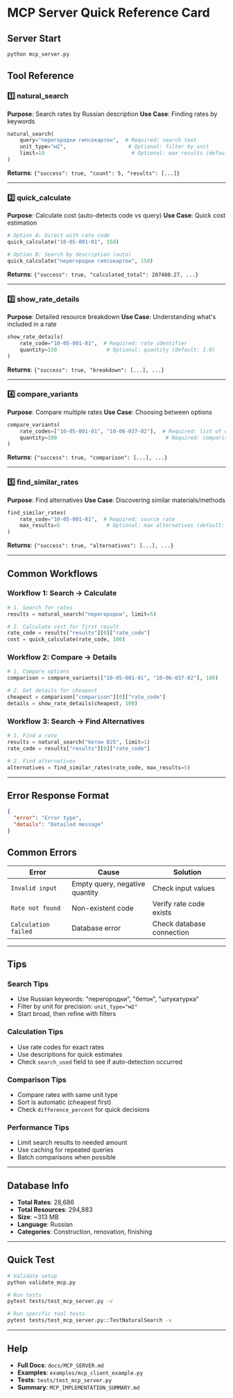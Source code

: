 # MCP Server Quick Reference Card

## Server Start
```bash
python mcp_server.py
```

## Tool Reference

### 1️⃣ natural_search
**Purpose**: Search rates by Russian description
**Use Case**: Finding rates by keywords

```python
natural_search(
    query="перегородки гипсокартон",  # Required: search text
    unit_type="м2",                    # Optional: filter by unit
    limit=10                            # Optional: max results (default: 10, max: 100)
)
```

**Returns**: `{"success": true, "count": 5, "results": [...]}`

---

### 2️⃣ quick_calculate
**Purpose**: Calculate cost (auto-detects code vs query)
**Use Case**: Quick cost estimation

```python
# Option A: Direct with rate code
quick_calculate("10-05-001-01", 150)

# Option B: Search by description (auto)
quick_calculate("перегородки гипсокартон", 150)
```

**Returns**: `{"success": true, "calculated_total": 207480.27, ...}`

---

### 3️⃣ show_rate_details
**Purpose**: Detailed resource breakdown
**Use Case**: Understanding what's included in a rate

```python
show_rate_details(
    rate_code="10-05-001-01",  # Required: rate identifier
    quantity=150                # Optional: quantity (default: 1.0)
)
```

**Returns**: `{"success": true, "breakdown": [...], ...}`

---

### 4️⃣ compare_variants
**Purpose**: Compare multiple rates
**Use Case**: Choosing between options

```python
compare_variants(
    rate_codes=["10-05-001-01", "10-06-037-02"],  # Required: list of codes
    quantity=100                                   # Required: comparison quantity
)
```

**Returns**: `{"success": true, "comparison": [...], ...}`

---

### 5️⃣ find_similar_rates
**Purpose**: Find alternatives
**Use Case**: Discovering similar materials/methods

```python
find_similar_rates(
    rate_code="10-05-001-01",  # Required: source rate
    max_results=5               # Optional: max alternatives (default: 5, max: 20)
)
```

**Returns**: `{"success": true, "alternatives": [...], ...}`

---

## Common Workflows

### Workflow 1: Search → Calculate
```python
# 1. Search for rates
results = natural_search("перегородки", limit=5)

# 2. Calculate cost for first result
rate_code = results["results"][0]["rate_code"]
cost = quick_calculate(rate_code, 100)
```

### Workflow 2: Compare → Details
```python
# 1. Compare options
comparison = compare_variants(["10-05-001-01", "10-06-037-02"], 100)

# 2. Get details for cheapest
cheapest = comparison["comparison"][0]["rate_code"]
details = show_rate_details(cheapest, 100)
```

### Workflow 3: Search → Find Alternatives
```python
# 1. Find a rate
results = natural_search("бетон В25", limit=1)
rate_code = results["results"][0]["rate_code"]

# 2. Find alternatives
alternatives = find_similar_rates(rate_code, max_results=5)
```

---

## Error Response Format
```json
{
  "error": "Error type",
  "details": "Detailed message"
}
```

## Common Errors

| Error | Cause | Solution |
|-------|-------|----------|
| `Invalid input` | Empty query, negative quantity | Check input values |
| `Rate not found` | Non-existent code | Verify rate code exists |
| `Calculation failed` | Database error | Check database connection |

---

## Tips

### Search Tips
- Use Russian keywords: "перегородки", "бетон", "штукатурка"
- Filter by unit for precision: `unit_type="м2"`
- Start broad, then refine with filters

### Calculation Tips
- Use rate codes for exact rates
- Use descriptions for quick estimates
- Check `search_used` field to see if auto-detection occurred

### Comparison Tips
- Compare rates with same unit type
- Sort is automatic (cheapest first)
- Check `difference_percent` for quick decisions

### Performance Tips
- Limit search results to needed amount
- Use caching for repeated queries
- Batch comparisons when possible

---

## Database Info

- **Total Rates**: 28,686
- **Total Resources**: 294,883
- **Size**: ~313 MB
- **Language**: Russian
- **Categories**: Construction, renovation, finishing

---

## Quick Test
```bash
# Validate setup
python validate_mcp.py

# Run tests
pytest tests/test_mcp_server.py -v

# Run specific tool tests
pytest tests/test_mcp_server.py::TestNaturalSearch -v
```

---

## Help

- **Full Docs**: `docs/MCP_SERVER.md`
- **Examples**: `examples/mcp_client_example.py`
- **Tests**: `tests/test_mcp_server.py`
- **Summary**: `MCP_IMPLEMENTATION_SUMMARY.md`
